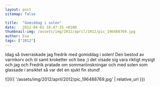 ```yaml
---
layout: post
sitemap: false

title:  "Gomiddag i solen"
date:   2012-04-01 18:47:35 +0100
thumbnail-img: /assets/img/2012/april/2012/pic_196488769.jpg
author: Eva
tags: ["2012"]
---
```


Idag så överraskade jag fredrik med gomiddag i solen! Den bestod av varmkorv och öl samt kroketter och bea ;) det visade sig vara riktigt mysigt och jag och Fredrik pratade om sommarönskningar och med solen som glassade i ansiktet så var det en sjukt fin stund!

![]({{ '/assets/img/2012/april/2012/pic_196488769.jpg'  | relative_url }})


